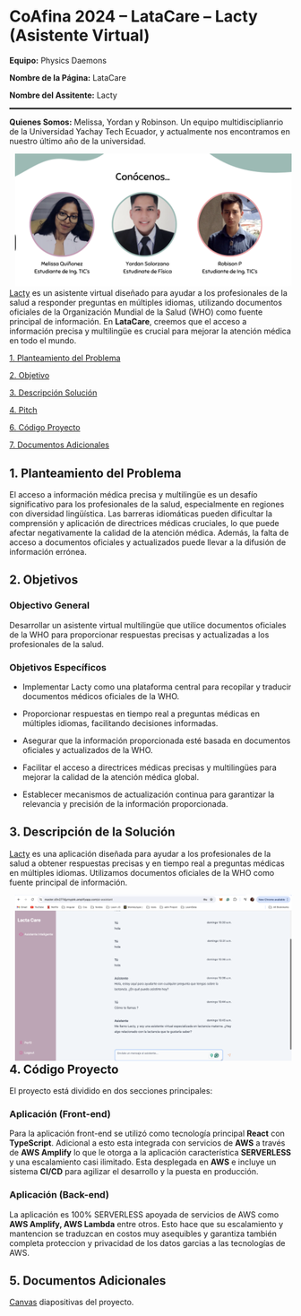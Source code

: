# CoAfina 2024 – LataCare – Lacty (Asistente Virtual)

**Equipo:** Physics Daemons 

**Nombre de la Página:** LataCare

**Nombre del Assitente:** Lacty

<hr style="height:3px;border:none;color:#333;background-color:#333;" />

**Quienes Somos:** Melissa, Yordan y Robinson. Un equipo multidisciplianrio de la Universidad Yachay Tech Ecuador, y actualmente nos encontramos en nuestro último año de la universidad. 
<div style="float: right; margin-left: 10px;"><img src="img/nosotros.png" alt="Descripción de la imagen"></div>


<hr style="height:3px;border:none;color:#333;background-color:#333;" />


[Lacty](https://master.d3v277djymypkk.amplifyapp.com/ai-assistant/) es un asistente virtual diseñado para ayudar a los profesionales de la salud a responder preguntas en múltiples idiomas, utilizando documentos oficiales de la Organización Mundial de la Salud (WHO) como fuente principal de información. En **LataCare**, creemos que el acceso a información precisa y multilingüe es crucial para mejorar la atención médica en todo el mundo.

[1. Planteamiento del Problema](#1-planteamiento-del-problema)

[2. Objetivo](#2-objetivo)

[3. Descripción Solución](#3-descripción-solucióncaso)

[4. Pitch](#4-pitch)

[6. Código Proyecto](#6-código-proyecto)

[7. Documentos Adicionales](#7-documentos-adicionales-opcional)

## 1. Planteamiento del Problema

El acceso a información médica precisa y multilingüe es un desafío significativo para los profesionales de la salud, especialmente en regiones con diversidad lingüística. Las barreras idiomáticas pueden dificultar la comprensión y aplicación de directrices médicas cruciales, lo que puede afectar negativamente la calidad de la atención médica. Además, la falta de acceso a documentos oficiales y actualizados puede llevar a la difusión de información errónea.

## 2. Objetivos
### Objectivo General
Desarrollar un asistente virtual multilingüe que utilice documentos oficiales de la WHO para proporcionar respuestas precisas y actualizadas a los profesionales de la salud.

### Objetivos Específicos 
* Implementar Lacty como una plataforma central para recopilar y traducir documentos médicos oficiales de la WHO.

* Proporcionar respuestas en tiempo real a preguntas médicas en múltiples idiomas, facilitando decisiones informadas.

* Asegurar que la información proporcionada esté basada en documentos oficiales y actualizados de la WHO.

* Facilitar el acceso a directrices médicas precisas y multilingües para mejorar la calidad de la atención médica global.

* Establecer mecanismos de actualización continua para garantizar la relevancia y precisión de la información proporcionada.

## 3. Descripción de la Solución
[Lacty](https://master.d3v277djymypkk.amplifyapp.com/ai-assistant/) es una aplicación diseñada para ayudar a los profesionales de la salud a obtener respuestas precisas y en tiempo real a preguntas médicas en múltiples idiomas. Utilizamos documentos oficiales de la WHO como fuente principal de información.

<div style="float: right; margin-left: 10px;"><img src="img/assitant.png" alt="Descripción de la imagen"></div>


## 4. Código Proyecto
El proyecto está dividido en dos secciones principales:

### Aplicación (Front-end)
Para la aplicación front-end se utilizó como tecnología principal **React** con **TypeScript**. Adicional a esto esta integrada con servicios de **AWS** a través de **AWS Amplify** lo que le otorga a la aplicación característica **SERVERLESS** y una escalamiento casi ilimitado. Esta desplegada en **AWS** e incluye un sistema **CI/CD** para agilizar el desarrollo y la puesta en producción. 

### Aplicación (Back-end)
La aplicación es 100% SERVERLESS apoyada de servicios de AWS como **AWS Amplify, AWS Lambda** entre otros. Esto hace que su escalamiento y mantencion se traduzcan en costos muy asequibles y garantiza también completa proteccion y privacidad de los datos garcias a las tecnologías de AWS.

## 5. Documentos Adicionales


[Canvas](https://www.canva.com/design/DAGLhOas4Ec/rb2GZqqfWRAVvRuMzomf9g/edit?utm_content=DAGLhOas4Ec&utm_campaign=designshare&utm_medium=link2&utm_source=sharebutton) diapositivas del proyecto.

